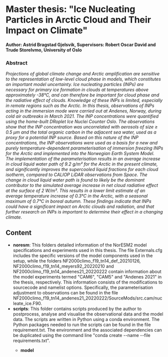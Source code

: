 # Master thesis: "Ice Nucleating Particles in Arctic Cloud and Their Impact on Climate"
#### Author: Astrid Bragstad Gjelsvik, Supervisors: Robert Oscar David and Trude Storelvmo, University of Oslo
### Abstract
*Projections of global climate change and Arctic amplification are sensitive to the representation of low-level cloud phase in models, which constitutes an important model uncertainty. Ice nucleating particles (INPs) are necessary for primary ice formation in clouds at temperatures above approximately -38°C, and can therefore be important for cloud phase and the radiative effect of clouds. Knowledge of these INPs is limited, especially in remote regions such as the Arctic. In this thesis, observations of INPs acting in the immersion mode were carried out at Andenes, Norway, during cold air outbreaks in March 2021. The INP concentrations were quantified using the home-built DRoplet Ice Nuclei Counter Oslo. The observations show that the INP concentration was uncorrelated with aerosols of size ≥ 0.5 μm and the total organic carbon in the adjacent sea water, used as a proxy for a potential INP source. Based on this nature of the INP concentrations, the INP observations were used as a basis for a new and purely temperature-dependent parameterisation of immersion freezing INPs for the Arctic and implemented into the Norwegian Earth System Model. The implementation of the parameterisation results in an average increase in cloud liquid water path of 9.2 g/m² for the Arctic in the present climate, and significantly improves the supercooled liquid fractions for each cloud isotherm, compared to CALIOP LiDAR observations from Space. The change in cloud liquid water path is found to likely be the dominant contributor to the simulated average increase in net cloud radiative effect at the surface of 2 W/m². This results in a lower limit estimate of an average temperature increase of 0.3°C in the Arctic, with a seasonal maximum of 0.7°C in boreal autumn. These findings indicate that INPs could have a significant impact on Arctic clouds and radiation, and that further research on INPs is important to determine their effect in a changing climate.* 

## Content
- **noresm**: This folders detailed information of the NorESM2 model specifications and experiments used in this thesis. The file Externals.cfg includes the specific versions of the model components used in the setup, while the folders NF2000climo_f19_tn14_def_20210126, NF2000climo_f19_tn14_meyers92_20220210 and NF2000climo_f19_tn14_andenes21_20220222 contain information about the model experiments termed "CAM6", "CAM5" and "Andenes 2021" in the thesis, respectively. This information consists of the modifications to sourcecode and namelist options. Specifically, the parameterisation adjustment to observations can be found in the file NF2000climo_f19_tn14_andenes21_20220222/SourceMods/src.cam/nucleate_ice.F90.
- **scripts**: This folder contains scripts produced by the author to postprocess, analyse and visualise the observational data and the model data. The scripts are written in Python using a conda environment. The Python packages needed to run the scripts can be found in the file requirement.txt. The environment and the associated dependencies can be duplicated using the command line "conda create --name <envname> --file requirements.txt". 
  - **model**
